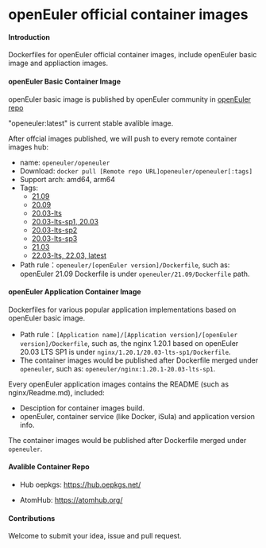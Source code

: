 # openEuler official container images

#### Introduction

Dockerfiles for openEuler official container images, include openEuler basic image and appliaction images.


#### openEuler Basic Container Image

openEuler basic image is published by openEuler community in [openEuler repo](https://repo.openeuler.org)


"openeuler:latest" is current stable avalible image.

After offcial images published, we will push to every remote container images hub:

- name: `openeuler/openeuler`
- Download: `docker pull [Remote repo URL]openeuler/openeuler[:tags]`
- Support arch: amd64, arm64
- Tags:
    - [21.09](https://repo.openeuler.org/openEuler-21.09/docker_img/)
    - [20.09](https://repo.openeuler.org/openEuler-20.09/docker_img/)
    - [20.03-lts](https://repo.openeuler.org/openEuler-20.03-LTS/)
    - [20.03-lts-sp1, 20.03](https://repo.openeuler.org/openEuler-20.03-LTS-SP1/docker_img/)
    - [20.03-lts-sp2](https://repo.openeuler.org/openEuler-20.03-LTS-SP2/docker_img/)
    - [20.03-lts-sp3](https://repo.openeuler.org/openEuler-20.03-LTS-SP3/docker_img/)
    - [21.03](https://repo.openeuler.org/openEuler-21.03/docker_img/)
    - [22.03-lts, 22.03, latest](https://repo.openeuler.org/openEuler-22.03-LTS/docker_img/)
- Path rule：`openeuler/[openEuler version]/Dockerfile`,
such as: openEuler 21.09 Dockerfile is under `openeuler/21.09/Dockerfile` path.

#### openEuler Application Container Image

Dockerfiles for various popular application implementations based on openEuler basic image.

- Path rule：`[Application name]/[Application version]/[openEuler version]/Dockerfile`,
such as, the nginx 1.20.1 based on openEuler 20.03 LTS SP1 is under `nginx/1.20.1/20.03-lts-sp1/Dockerfile`.
- The container images would be published after Dockerfile merged under `openeuler`,
such as: `openeuler/nginx:1.20.1-20.03-lts-sp1`.

Every openEuler application images contains the README (such as nginx/Readme.md), included:

- Desciption for container images build.
- openEuler, container service (like Docker, iSula) and application version info.

The container images would be published after Dockerfile merged under `openeuler`.

#### Avalible Container Repo

- Hub oepkgs: https://hub.oepkgs.net/

- AtomHub: https://atomhub.org/


#### Contributions

Welcome to submit your idea, issue and pull request.
